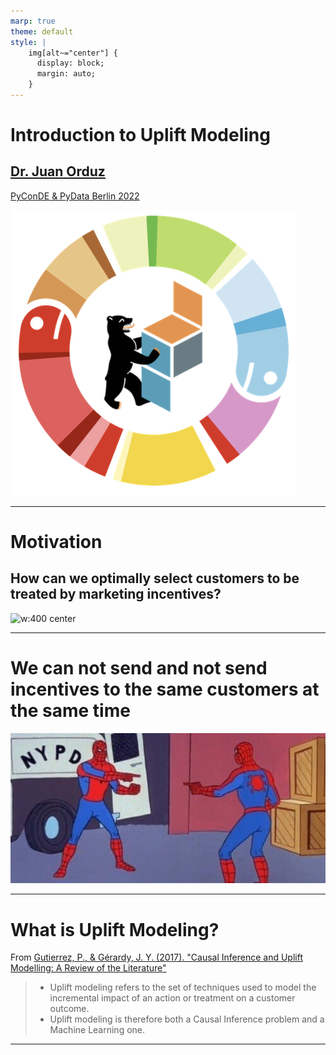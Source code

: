 ```yaml
---
marp: true
theme: default
style: |
    img[alt~="center"] {
      display: block;
      margin: auto;
    }
---
```


# Introduction to Uplift Modeling

## [Dr. Juan Orduz](https://juanitorduz.github.io/)

[PyConDE & PyData Berlin 2022](https://2022.pycon.de/)

![w:200 center](/Presentations/pydata_2022/images/logo.png)

---
<!--
    footer: Image taken from https://www.uplift-modeling.com/en/latest/user_guide/introduction/clients.html 
-->

# Motivation

## How can we optimally select customers to be treated by marketing incentives?

![w:400 center](https://www.uplift-modeling.com/en/latest/_images/ug_clients_types.jpg)

---
<!--
    footer: ""
-->

# We can not **send** and **not send** incentives to the same customers at the same time

![w:600 center](/Presentations/pydata_2022/images/two-spiderman.jpeg)



---

# What is Uplift Modeling?

From [Gutierrez, P., & Gérardy, J. Y. (2017). "Causal Inference and Uplift Modelling: A Review of the Literature"](https://proceedings.mlr.press/v67/gutierrez17a/gutierrez17a.pdf)

 > - Uplift modeling refers to the set of techniques used to model the incremental impact of an action or treatment on a customer outcome.
 > - Uplift modeling is therefore both a Causal Inference problem and a Machine Learning one. 
 
---